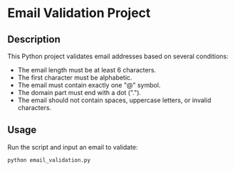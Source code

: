 # Email Validation Project

## Description

This Python project validates email addresses based on several conditions:

- The email length must be at least 6 characters.
- The first character must be alphabetic.
- The email must contain exactly one "@" symbol.
- The domain part must end with a dot (".").
- The email should not contain spaces, uppercase letters, or invalid characters.

## Usage

Run the script and input an email to validate:

```bash
python email_validation.py
